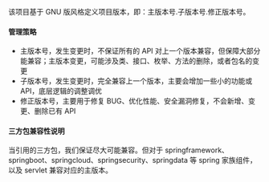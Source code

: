 该项目基于 GNU 版风格定义项目版本，即：主版本号.子版本号.修正版本号。

#### 管理策略
* 主版本号，发生变更时，不保证所有的 API 对上一个版本兼容，但保障大部分能兼容；主版本变更，可能涉及类、接口、枚举、方法的删除，或者包名的变更
* 子版本号，发生变更时，完全兼容上一个版本，主要会增加一些小的功能或API，底层逻辑的调整调优
* 修正版本号，主要用于修复 BUG、优化性能、安全漏洞修复，不会新增、变更、删除已有 API

#### 三方包兼容性说明
当引用的三方包，我们保证尽大可能兼容。但对于 springframework、springboot、springcloud、springsecurity、springdata 等 spring 家族组件，以及 servlet 兼容对应的主版本。